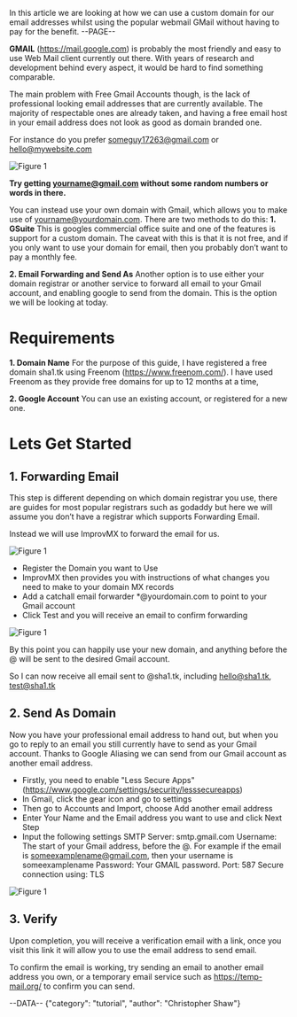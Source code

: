 In this article we are looking at how we can use a custom domain for our email addresses whilst using the popular webmail GMail without having to pay for the benefit.
--PAGE--

**GMAIL** (https://mail.google.com) is probably the most friendly and easy to use Web Mail client currently out there. 
With years of research and development behind every aspect, it would be hard to find something comparable.

The main problem with Free Gmail Accounts though, is the lack of professional looking email addresses that are currently available. 
The majority of respectable ones are already taken, and having a free email host in your email address does not look as good as domain branded one.

For instance do you prefer someguy17263@gmail.com or hello@mywebsite.com

![Figure 1](https://www.chris-shaw.com/asset/images/articles/gmail-custom-domain-fig1.PNG)

**Try getting yourname@gmail.com without some random numbers or words in there.**

You can instead use your own domain with Gmail, which allows you to make use of yourname@yourdomain.com.
There are two methods to do this:
**1. GSuite**
This is googles commercial office suite and one of the features is support for a custom domain. The caveat with this is that it is not free, and if you only
want to use your domain for email, then you probably don’t want to pay a monthly fee.

**2. Email Forwarding and Send As**
Another option is to use either your domain registrar or another service to forward all email to your Gmail account, and enabling google to send from the domain.
This is the option we will be looking at today.

# Requirements
**1. Domain Name** 
For the purpose of this guide, I have registered a free domain sha1.tk using Freenom (https://www.freenom.com/).
I have used Freenom as they provide free domains for up to 12 months at a time,

**2. Google Account**
You can use an existing account, or registered for a new one.

# Lets Get Started

## 1. Forwarding Email
This step is different depending on which domain registrar you use, there are guides for most popular registrars such as godaddy but here we will assume you don’t have a registrar which supports Forwarding Email.

Instead we will use ImprovMX to forward the email for us.

![Figure 1](https://www.chris-shaw.com/asset/images/articles/gmail-custom-domain-fig2.PNG)

- Register the Domain you want to Use
- ImprovMX then provides you with instructions of what changes you need to make to your domain MX records
- Add a catchall email forwarder *@yourdomain.com to point to your Gmail account
- Click Test and you will receive an email to confirm forwarding

![Figure 1](https://www.chris-shaw.com/asset/images/articles/gmail-custom-domain-fig3.PNG)

By this point you can happily use your new domain, and anything before the @ will be sent to the desired Gmail account.

So I can now receive all email sent to @sha1.tk, including hello@sha1.tk, test@sha1.tk
	
## 2. Send As Domain
Now you have your professional email address to hand out, but when you go to reply to an email you still currently have to send as your Gmail account.
Thanks to Google Aliasing we can send from our Gmail account as another email address.

- Firstly, you need to enable "Less Secure Apps" (https://www.google.com/settings/security/lesssecureapps) 
- In Gmail, click the gear icon and go to settings 
- Then go to Accounts and Import, choose Add another email address
- Enter Your Name and the Email address you want to use and click Next Step
- Input the following settings
SMTP Server: smtp.gmail.com
Username: The start of your Gmail address, before the @. For example if the email is someexamplename@gmail.com, then your username is someexamplename
Password: Your GMAIL password.
Port: 587
Secure connection using: TLS

![Figure 1](https://www.chris-shaw.com/asset/images/articles/gmail-custom-domain-fig4.png)

## 3. Verify
Upon completion, you will receive a verification email with a link, once you visit this link it will allow you to use the email address to send email.

To confirm the email is working, try sending an email to another email address you own, or a temporary email service such as https://temp-mail.org/ to confirm you can send.

--DATA-- {"category": "tutorial", "author": "Christopher Shaw"}
